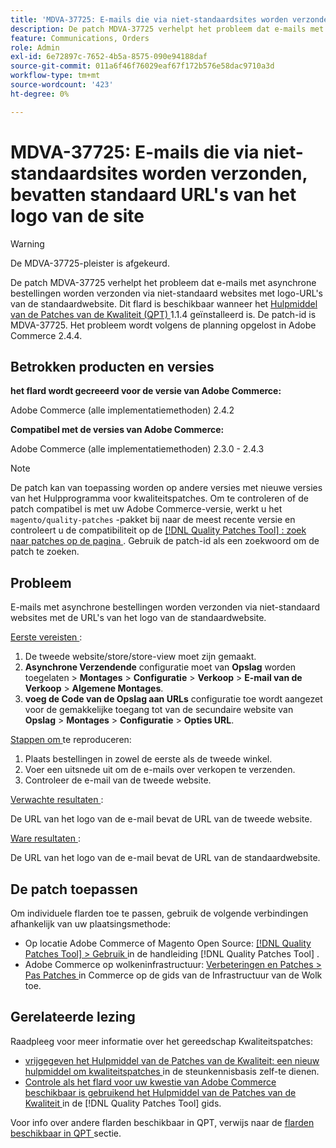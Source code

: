 ```yaml
---
title: 'MDVA-37725: E-mails die via niet-standaardsites worden verzonden, bevatten standaard URL''s van het logo van de site'
description: De patch MDVA-37725 verhelpt het probleem dat e-mails met asynchrone bestellingen worden verzonden via niet-standaard websites met logo-URL's van de standaardwebsite.
feature: Communications, Orders
role: Admin
exl-id: 6e72897c-7652-4b5a-8575-090e94188daf
source-git-commit: 011a6f46f76029eaf67f172b576e58dac9710a3d
workflow-type: tm+mt
source-wordcount: '423'
ht-degree: 0%

---
```


# MDVA-37725: E-mails die via niet-standaardsites worden verzonden, bevatten standaard URL&#39;s van het logo van de site

>[!WARNING]
>
> De MDVA-37725-pleister is afgekeurd.

De patch MDVA-37725 verhelpt het probleem dat e-mails met asynchrone bestellingen worden verzonden via niet-standaard websites met logo-URL&#39;s van de standaardwebsite. Dit flard is beschikbaar wanneer het [ Hulpmiddel van de Patches van de Kwaliteit (QPT) ](https://experienceleague.adobe.com/nl/docs/commerce-operations/tools/quality-patches-tool/quality-patches-tool-to-self-serve-quality-patches) 1.1.4 geïnstalleerd is. De patch-id is MDVA-37725. Het probleem wordt volgens de planning opgelost in Adobe Commerce 2.4.4.

## Betrokken producten en versies

**het flard wordt gecreeerd voor de versie van Adobe Commerce:**

Adobe Commerce (alle implementatiemethoden) 2.4.2

**Compatibel met de versies van Adobe Commerce:**

Adobe Commerce (alle implementatiemethoden) 2.3.0 - 2.4.3

>[!NOTE]
>
>De patch kan van toepassing worden op andere versies met nieuwe versies van het Hulpprogramma voor kwaliteitspatches. Om te controleren of de patch compatibel is met uw Adobe Commerce-versie, werkt u het `magento/quality-patches` -pakket bij naar de meest recente versie en controleert u de compatibiliteit op de [[!DNL Quality Patches Tool] : zoek naar patches op de pagina ](https://experienceleague.adobe.com/nl/docs/commerce-operations/tools/quality-patches-tool/quality-patches-tool-to-self-serve-quality-patches) . Gebruik de patch-id als een zoekwoord om de patch te zoeken.

## Probleem

E-mails met asynchrone bestellingen worden verzonden via niet-standaard websites met de URL&#39;s van het logo van de standaardwebsite.

<u> Eerste vereisten </u>:

1. De tweede website/store/store-view moet zijn gemaakt.
1. **Asynchrone Verzendende** configuratie moet van **Opslag** worden toegelaten > **Montages** > **Configuratie** > **Verkoop** > **E-mail van de Verkoop** > **Algemene Montages**.
1. **voeg de Code van de Opslag aan URLs** configuratie toe wordt aangezet voor de gemakkelijke toegang tot van de secundaire website van **Opslag** > **Montages** > **Configuratie** > **Opties URL**.

<u> Stappen om </u> te reproduceren:

1. Plaats bestellingen in zowel de eerste als de tweede winkel.
1. Voer een uitsnede uit om de e-mails over verkopen te verzenden.
1. Controleer de e-mail van de tweede website.

<u> Verwachte resultaten </u>:

De URL van het logo van de e-mail bevat de URL van de tweede website.

<u> Ware resultaten </u>:

De URL van het logo van de e-mail bevat de URL van de standaardwebsite.

## De patch toepassen

Om individuele flarden toe te passen, gebruik de volgende verbindingen afhankelijk van uw plaatsingsmethode:

* Op locatie Adobe Commerce of Magento Open Source: [[!DNL Quality Patches Tool] > Gebruik ](/help/tools/quality-patches-tool/usage.md) in de handleiding [!DNL Quality Patches Tool] .
* Adobe Commerce op wolkeninfrastructuur: [ Verbeteringen en Patches > Pas Patches ](https://experienceleague.adobe.com/docs/commerce-cloud-service/user-guide/develop/upgrade/apply-patches.html?lang=nl-NL) in Commerce op de gids van de Infrastructuur van de Wolk toe.

## Gerelateerde lezing

Raadpleeg voor meer informatie over het gereedschap Kwaliteitspatches:

* [ vrijgegeven het Hulpmiddel van de Patches van de Kwaliteit: een nieuw hulpmiddel om kwaliteitspatches ](https://experienceleague.adobe.com/nl/docs/commerce-operations/tools/quality-patches-tool/quality-patches-tool-to-self-serve-quality-patches) in de steunkennisbasis zelf-te dienen.
* [ Controle als het flard voor uw kwestie van Adobe Commerce beschikbaar is gebruikend het Hulpmiddel van de Patches van de Kwaliteit ](/help/tools/quality-patches-tool/patches-available-in-qpt/check-patch-for-magento-issue-with-magento-quality-patches.md) in de [!DNL Quality Patches Tool] gids.

Voor info over andere flarden beschikbaar in QPT, verwijs naar de [ flarden beschikbaar in QPT ](https://experienceleague.adobe.com/tools/commerce-quality-patches/index.html?lang=nl-NL) sectie.
